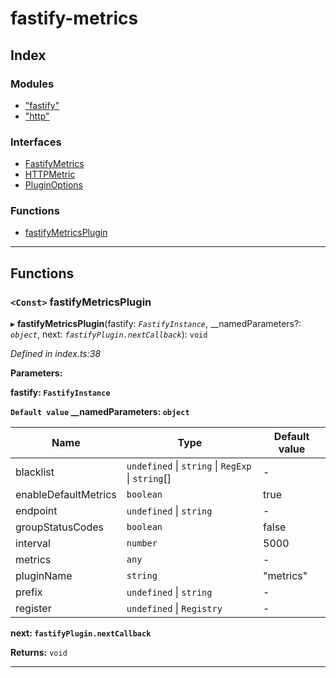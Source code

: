 
#  fastify-metrics

## Index

### Modules

* ["fastify"](modules/_fastify_.md)
* ["http"](modules/_http_.md)

### Interfaces

* [FastifyMetrics](interfaces/fastifymetrics.md)
* [HTTPMetric](interfaces/httpmetric.md)
* [PluginOptions](interfaces/pluginoptions.md)

### Functions

* [fastifyMetricsPlugin](#fastifymetricsplugin)

---

## Functions

<a id="fastifymetricsplugin"></a>

### `<Const>` fastifyMetricsPlugin

▸ **fastifyMetricsPlugin**(fastify: *`FastifyInstance`*, __namedParameters?: *`object`*, next: *`fastifyPlugin.nextCallback`*): `void`

*Defined in index.ts:38*

**Parameters:**

**fastify: `FastifyInstance`**

**`Default value` __namedParameters: `object`**

| Name | Type | Default value |
| ------ | ------ | ------ |
| blacklist | `undefined` \| `string` \| `RegExp` \| `string`[] | - |
| enableDefaultMetrics | `boolean` | true |
| endpoint | `undefined` \| `string` | - |
| groupStatusCodes | `boolean` | false |
| interval | `number` | 5000 |
| metrics | `any` | - |
| pluginName | `string` | &quot;metrics&quot; |
| prefix | `undefined` \| `string` | - |
| register | `undefined` \| `Registry` | - |

**next: `fastifyPlugin.nextCallback`**

**Returns:** `void`

___

